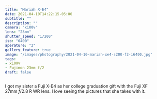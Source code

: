 ```yaml
---
title: "Mariah X-E4"
date: 2021-04-10T14:22:15-05:00
subtitle: ""
description: ""
camera: "x100v"
lens: "23mm"
shutter_speed: "1/200"
iso: "6400"
aperature: "2"
gallery_feature: true
image: "/images/photography/2021-04-10-mariah-xe4-s200-f2-i6400.jpg"
tags:
- x100v
- Fujinon 23mm f/2
draft: false
---
```


I got my sister a Fuji X-E4 as her college graduation gift with the Fuji XF 27mm
_f_/2.8 R WR lens. I love seeing the pictures that she takes with it.
